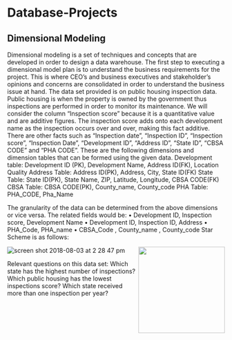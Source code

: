 # Database-Projects
## Dimensional Modeling

Dimensional modeling is a set of techniques and concepts that are developed in order to design a data warehouse. The first step to executing a dimensional model plan is to understand the business requirements for the project. This is where CEO’s and business executives and stakeholder’s opinions and concerns are consolidated in order to understand the business issue at hand. The data set provided is on public housing inspection data. Public housing is when the property is owned by the government thus inspections are performed in order to monitor its maintenance. We will consider the column “Inspection score” because it is a quantitative value and are additive figures. The inspection score adds onto each development name as the inspection occurs over and over, making this fact additive. There are other facts such as “Inspection date”, “Inspection ID”, “Inspection score”, “Inspection Date”, “Development ID”, “Address ID”, “State ID”, “CBSA CODE” and “PHA CODE”. 
These are the following dimensions and dimension tables that can be formed using the given data.
Development table: 
Development ID (PK), Development Name, Address ID(FK), Location Quality
Address Table:
Address ID(PK), Address, City, State ID(FK)	
State Table: 
State ID(PK), State Name, ZIP, Latitude, Longitude, CBSA CODE(FK)
CBSA Table: 
CBSA CODE(PK), County_name, County_code
PHA Table: 
PHA_CODE, Pha_Name

The granularity of the data can be determined from the above dimensions or vice versa. The related fields would be: 
•	Development ID, Inspection score, Development Name
•	Development ID, Inspection ID, Address
•	PHA_Code, PHA_name
•	CBSA_Code , County_name , County_code
Star Scheme is as follows:


![screen shot 2018-08-03 at 2 28 47 pm](https://user-images.githubusercontent.com/31625655/45192413-34d1f600-b216-11e8-9a15-9fd20e55f88c.png) 
<img src="https://user-images.githubusercontent.com/31625655/45192413-34d1f600-b216-11e8-9a15-9fd20e55f88c.png" width="200" height="200" align="right" />

Relevant questions on this data set:
Which state has the highest number of inspections?
Which public housing has the lowest inspections score?
Which state received more than one inspection per year?
